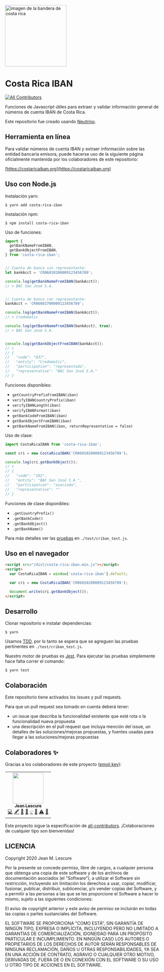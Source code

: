 <img src="https://upload.wikimedia.org/wikipedia/commons/f/f2/Flag_of_Costa_Rica.svg" alt="imagen de la bandera de costa rica" width="200" height="200">

# Costa Rica IBAN

<!-- ALL-CONTRIBUTORS-BADGE:START - Do not remove or modify this section -->
[![All Contributors](https://img.shields.io/badge/all_contributors-1-orange.svg?style=flat-square)](#contributors-)
<!-- ALL-CONTRIBUTORS-BADGE:END -->

Funciones de Javascript útiles para extraer y validar información general de números de cuenta IBAN de Costa Rica.

Este repositorio fue creado usando [Neutrino](https://neutrinojs.org/).

## Herramienta en línea

Para validar números de cuenta IBAN y extraer información sobre las entidad bancaria emisora, puede hacerse uso de la siguiente página oficialmente mantenida por los colaboradores de este repositorio:

[https://costaricaiban.org](https://costaricaiban.org)

## Uso con Node.js

Instalación yarn:

```
$ yarn add costa-rica-iban
```

Instalación npm:

```
$ npm install costa-rica-iban
```

Uso de funciones:

```js
import {
  getBankNameFromIBAN,
  getBankObjectFromIBAN,
} from 'costa-rica-iban';


// Cuenta de banco sin representante:
let bankAcct = 'CR06010200009123456789';

console.log(getBankNameFromIBAN(bankAcct));
// > BAC San José S.A.


// Cuenta de banco con representante:
bankAcct = 'CR06083700009123456789';

console.log(getBankNameFromIBAN(bankAcct));
// > Credomatic

console.log(getBankNameFromIBAN(bankAcct), true);
// > BAC San José S.A.


console.log(getBankObjectFromIBAN(bankAcct));
// >
// {
//   "code": "837",
//   "entity": "Credomatic",
//   "participation": "representada",
//   "representative": "BAC San José S.A."
// }

```

Funciones disponibles:

- `getCountryPrefixFromIBAN(iban)`
- `verifyIBANCountryPrefix(iban)`
- `verifyIBANLength(iban)`
- `verifyIBANFormat(iban)`
- `getBankCodeFromIBAN(iban)`
- `getBankObjectFromIBAN(iban)`
- `getBankNameFromIBAN(iban, returnRepresentative = false)`

Uso de clase:

```js
import CostaRicaIBAN from 'costa-rica-iban';

const cri = new CostaRicaIBAN('CR06010200009123456789');

console.log(cri.getBankObject());
// >
// {
//   "code": "102",
//   "entity": "BAC San José S.A.",
//   "participation": "asociada",
//   "representative": ""
// }
```

Funciones de clase disponibles:

- `.getCountryPrefix()`
- `.getBankCode()`
- `.getBankObject()`
- `.getBankName()`

Para más detalles ver las [pruebas](https://github.com/jeanlescure/costa-rica-iban/tree/master/test/criban_test.js) en `./test/criban_test.js`.

## Uso en el navegador

```html
<script src="/dist/costa-rica-iban.min.js"></script>
<script>
  var CostaRicaIBAN = window['costa-rica-iban'].default;

  var cri = new CostaRicaIBAN('CR06010200009123456789');

  document.write(cri.getBankObject());
</script>
```

## Desarrollo

Clonar repositorio e instalar dependencias:

```
$ yarn
```

Usamos [TDD](https://es.wikipedia.org/wiki/Desarrollo_guiado_por_pruebas), por lo tanto se espera que se agreguen las pruebas pertinentes en `./test/criban_test.js`.

Nuestro motor de pruebas es [Jest](https://jestjs.io/). Para ejecutar las pruebas simplemente hace falta correr el comando:

```
$ yarn test
```

## Colaboración

Este repositorio tiene activados los issues y pull requests.

Para que un pull request sea tomado en cuenta deberá tener:

- un issue que describa la funcionalidad existente que esté rota o la funcionalidad nueva propuesta
- una descripción en el pull request que incluya mención del issue, un detalles de las soluciones/mejoras propuestas, y fuentes usadas para llegar a las soluciones/mejoras propuestas

## Colaboradores ✨

Gracias a los colaboradores de este proyecto ([emoji key](https://allcontributors.org/docs/en/emoji-key)):

<!-- ALL-CONTRIBUTORS-LIST:START - Do not remove or modify this section -->
<!-- prettier-ignore-start -->
<!-- markdownlint-disable -->
<table>
  <tr>
    <td align="center"><a href="http://jeanlescure.io"><img src="https://avatars2.githubusercontent.com/u/3330339?v=4" width="100px;" alt=""/><br /><sub><b>Jean Lescure</b></sub></a><br /><a href="https://github.com/jeanlescure/costa-rica-iban/commits?author=jeanlescure" title="Code">💻</a> <a href="#content-jeanlescure" title="Content">🖋</a> <a href="https://github.com/jeanlescure/costa-rica-iban/commits?author=jeanlescure" title="Documentation">📖</a> <a href="#design-jeanlescure" title="Design">🎨</a> <a href="#example-jeanlescure" title="Examples">💡</a> <a href="#maintenance-jeanlescure" title="Maintenance">🚧</a> <a href="https://github.com/jeanlescure/costa-rica-iban/commits?author=jeanlescure" title="Tests">⚠️</a> <a href="#userTesting-jeanlescure" title="User Testing">📓</a></td>
  </tr>
</table>

<!-- markdownlint-enable -->
<!-- prettier-ignore-end -->
<!-- ALL-CONTRIBUTORS-LIST:END -->

Este proyecto sigue la especificación de [all-contributors](https://github.com/all-contributors/all-contributors). ¡Colaboraciones de cualquier tipo son bienvenidas!

## LICENCIA

Copyright 2020 Jean M. Lescure

Por la presente se concede permiso, libre de cargos, a cualquier persona que obtenga una copia de este software y de los archivos de documentación asociados (el "Software"), a utilizar el Software sin restricción, incluyendo sin limitación los derechos a usar, copiar, modificar, fusionar, publicar, distribuir, sublicenciar, y/o vender copias del Software, y a permitir a las personas a las que se les proporcione el Software a hacer lo mismo, sujeto a las siguientes condiciones:

El aviso de copyright anterior y este aviso de permiso se incluirán en todas las copias o partes sustanciales del Software.

EL SOFTWARE SE PROPORCIONA "COMO ESTÁ", SIN GARANTÍA DE NINGÚN TIPO, EXPRESA O IMPLÍCITA, INCLUYENDO PERO NO LIMITADO A GARANTÍAS DE COMERCIALIZACIÓN, IDONEIDAD PARA UN PROPÓSITO PARTICULAR E INCUMPLIMIENTO. EN NINGÚN CASO LOS AUTORES O PROPIETARIOS DE LOS DERECHOS DE AUTOR SERÁN RESPONSABLES DE NINGUNA RECLAMACIÓN, DAÑOS U OTRAS RESPONSABILIDADES, YA SEA EN UNA ACCIÓN DE CONTRATO, AGRAVIO O CUALQUIER OTRO MOTIVO, DERIVADAS DE, FUERA DE O EN CONEXIÓN CON EL SOFTWARE O SU USO U OTRO TIPO DE ACCIONES EN EL SOFTWARE.
